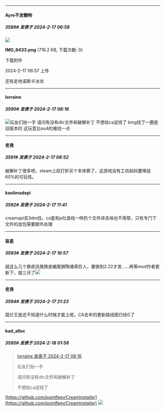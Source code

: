 
*****

####  Ayre不发糖哟  
##### 3589#       发表于 2024-2-17 06:58

<img src="https://img.saraba1st.com/forum/202402/17/065726zjgwgs7sta347ssr.png" referrerpolicy="no-referrer">

<strong>IMG_6433.png</strong> (716.2 KB, 下载次数: 0)

下载附件

2024-2-17 06:57 上传

还有走地诺斯卡冰龙


*****

####  lorraine  
##### 3590#       发表于 2024-2-17 08:16

<img src="https://static.saraba1st.com/image/smiley/face2017/045.png" referrerpolicy="no-referrer">坛友们抬一手
请问有没有dlc文件和破解补丁
不想给ca送钱了
bing找了一圈是旧版本的
这玩意比eu4的难找一点


*****

####  老弗  
##### 3591#       发表于 2024-2-17 08:52

破解补丁很多吧，steam上趁打折买个本体算了，这游戏没有工坊起码要降低60%的可玩性。


*****

####  kaolimadepi  
##### 3592#       发表于 2024-2-17 11:41

creamapi去3dm找，ca星和p社游戏一样扔个文件进去啥也不用管，只有专门下文件的血包需要额外处理


*****

####  盐星  
##### 3593#       发表于 2024-2-17 19:57

就这么几个换皮凤凰换皮蝎尾狮陶俑骨巨人，要做到2.22才发……再等mod作者更新下，就三月了<img src="https://static.saraba1st.com/image/smiley/face2017/001.png" referrerpolicy="no-referrer">


*****

####  老弗  
##### 3594#       发表于 2024-2-17 21:23

腐烂王座还不知道什么时候才能上呢，CA去年的更新路线图已经G了


*****

####  bad_alloc  
##### 3595#       发表于 2024-2-18 01:58

<blockquote><a href="httphttps://bbs.saraba1st.com/2b/forum.php?mod=redirect&amp;goto=findpost&amp;pid=63977345&amp;ptid=1985955" target="_blank">lorraine 发表于 2024-2-17 08:16</a>

坛友们抬一手

请问有没有dlc文件和破解补丁

不想给ca送钱了</blockquote>
[https://github.com/pointfeev/CreamInstaller](https://github.com/pointfeev/CreamInstaller)
<img src="https://static.saraba1st.com/image/smiley/face2017/037.png" referrerpolicy="no-referrer">

